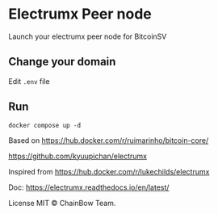 # Electrumx Peer node

Launch your electrumx peer node for BitcoinSV

## Change your domain

Edit ```.env``` file
## Run

```
docker compose up -d
```

Based on
https://hub.docker.com/r/ruimarinho/bitcoin-core/

https://github.com/kyuupichan/electrumx

Inspired from
https://hub.docker.com/r/lukechilds/electrumx


Doc:
https://electrumx.readthedocs.io/en/latest/

License
MIT © ChainBow Team.
